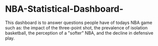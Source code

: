 # NBA-Statistical-Dashboard-

This dashboard is to answer questions people have of todays NBA game such as: the impact of the three-point shot, the prevalence of isolation basketball, the perception of a "softer" NBA, and the decline in defensive play. 
